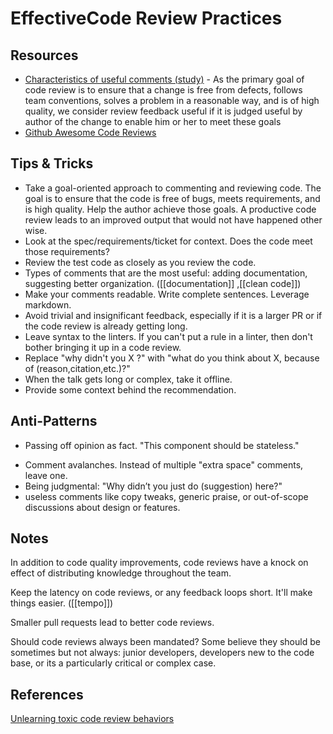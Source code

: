 # EffectiveCode Review Practices

## Resources

- [Characteristics of useful comments (study)](https://www.michaelagreiler.com/wp-content/uploads/2019/02/Characteristics-Of-Useful-Comments.pdf) - As the primary goal of code review is to ensure that a
  change is free from defects, follows team conventions, solves
  a problem in a reasonable way, and is of high quality, we
  consider review feedback useful if it is judged useful by author
  of the change to enable him or her to meet these goals
- [Github Awesome Code Reviews](https://github.com/joho/awesome-code-review)

## Tips & Tricks

- Take a goal-oriented approach to commenting and reviewing code. The goal is to ensure that the code is free of bugs, meets requirements, and is high quality. Help the author achieve those goals. A productive code review leads to an improved output that would not have happened other wise.
- Look at the spec/requirements/ticket for context. Does the code meet those requirements?
- Review the test code as closely as you review the code.
- Types of comments that are the most useful: adding documentation, suggesting better organization. ([[documentation]] ,[[clean code]])
- Make your comments readable. Write complete sentences. Leverage markdown.
- Avoid trivial and insignificant feedback, especially if it is a larger PR or if the code review is already getting long.
- Leave syntax to the linters. If you can't put a rule in a linter, then don't bother bringing it up in a code review.
- Replace "why didn't you X ?" with "what do you think about X, because of (reason,citation,etc.)?"
- When the talk gets long or complex, take it offline.
- Provide some context behind the recommendation.

## Anti-Patterns

* Passing off opinion as fact. "This component should be stateless."
- Comment avalanches. Instead of multiple "extra space" comments, leave one.
- Being judgmental: "Why didn’t you just do (suggestion) here?"
- useless comments like copy tweaks, generic praise, or out-of-scope discussions about design or features. 



## Notes

In addition to code quality improvements, code reviews have a knock on effect of distributing knowledge throughout the team.

Keep the latency on code reviews, or any feedback loops short. It'll make things easier. ([[tempo]])

Smaller pull requests lead to better code reviews.

Should code reviews always been mandated? Some believe they should be sometimes but not always: junior developers, developers new to the code base, or its a particularly critical or complex case.

## References 

[Unlearning toxic code review behaviors](https://medium.com/@sandya.sankarram/unlearning-toxic-behaviors-in-a-code-review-culture-b7c295452a3c)